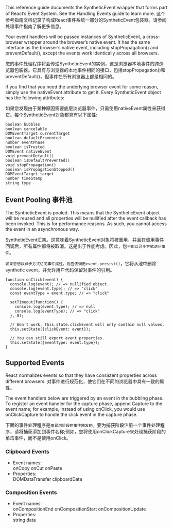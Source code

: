 This reference guide documents the SyntheticEvent wrapper that forms part of React’s Event System. See the Handling Events guide to learn more.
这个参考指南文档记录了构成React事件系统一部分的SyntheticEvent包装器。请参阅处理事件指南了解更多信息。

Your event handlers will be passed instances of SyntheticEvent, a cross-browser wrapper around the browser’s native event. It has the same interface as the browser’s native event, including stopPropagation() and preventDefault(), except the events work identically across all browsers.

您的事件处理程序将会传递SyntheticEvent的实例，这是浏览器本地事件的跨浏览器包装器。它具有与浏览器的本地事件相同的接口，包括stopPropagation()和preventDefault()，但事件在所有浏览器上都是相同的。

If you find that you need the underlying browser event for some reason, simply use the nativeEvent attribute to get it. Every SyntheticEvent object has the following attributes:

如果您发现由于某种原因需要底层浏览器事件，只需使用nativeEvent属性来获得它。每个SyntheticEvent对象都具有以下属性:

```
boolean bubbles
boolean cancelable
DOMEventTarget currentTarget
boolean defaultPrevented
number eventPhase
boolean isTrusted
DOMEvent nativeEvent
void preventDefault()
boolean isDefaultPrevented()
void stopPropagation()
boolean isPropagationStopped()
DOMEventTarget target
number timeStamp
string type
```

## Event Pooling   事件池
The SyntheticEvent is pooled. This means that the SyntheticEvent object will be reused and all properties will be nullified after the event callback has been invoked. This is for performance reasons. As such, you cannot access the event in an asynchronous way.

SyntheticEvent汇集。这意味着SyntheticEvent对象将被重用，并且在调用事件回调后，所有属性都将被取消。这是出于性能考虑。因此，您`不能以异步方式访问事件`。

`如果您想以异步方式访问事件属性，则应该调用event.persist()`，它将从池中删除synthetic event，并允许用户代码保留对事件的引用。
```
function onClick(event) {
  console.log(event); // => nullified object.
  console.log(event.type); // => "click"
  const eventType = event.type; // => "click"

  setTimeout(function() {
    console.log(event.type); // => null
    console.log(eventType); // => "click"
  }, 0);

  // Won't work. this.state.clickEvent will only contain null values.
  this.setState({clickEvent: event});

  // You can still export event properties.
  this.setState({eventType: event.type});
}
```
## Supported Events
React normalizes events so that they have consistent properties across different browsers.
对事件进行规范化，使它们在不同的浏览器中具有一致的属性。

The event handlers below are triggered by an event in the bubbling phase. To register an event handler for the capture phase, append Capture to the event name; for example, instead of using onClick, you would use onClickCapture to handle the click event in the capture phase.

下面的事件处理程序是`由冒泡阶段的事件触发的`。要为捕获阶段注册一个事件处理程序，请将捕获添加到事件名称;例如，您将使用onClickCapture来处理捕获阶段的单击事件，而不是使用onClick。

### Clipboard Events
- Event names:   
onCopy onCut onPaste
- Properties:  
DOMDataTransfer clipboardData

### Composition Events
- Event names:   
onCompositionEnd onCompositionStart onCompositionUpdate
- Properties:  
string data
